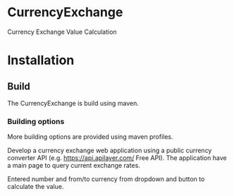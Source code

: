 # CurrencyExchange
Currency Exchange Value Calculation

# Installation

## Build

The CurrencyExchange is build using maven.

### Building options

More building options are provided using maven profiles.

Develop a currency exchange web application using a public currency converter API (e.g. https://api.apilayer.com/ Free API). The application have a main page to query  current exchange rates.

Entered number and from/to currency from dropdown and button to calculate the value.
